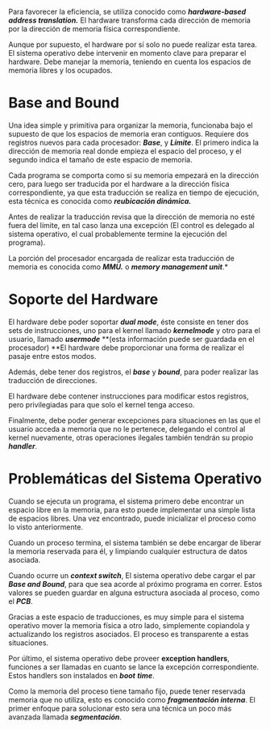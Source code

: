 Para favorecer la eficiencia, se utiliza conocido como ***hardware-based address translation.*** El hardware transforma cada dirección de memoria por la dirección de memoria física correspondiente. 

Aunque por supuesto, el hardware por sí solo no puede realizar esta tarea. El sistema operativo debe intervenir en momento clave para preparar el hardware. Debe manejar la memoria, teniendo en cuenta los espacios de memoria libres y los ocupados.

# Base and Bound

Una idea simple y primitiva para organizar la memoria, funcionaba bajo el supuesto de que los espacios de memoria eran contiguos. Requiere dos registros nuevos para cada procesador: ***Base***, y ***Límite***. El primero indica la dirección de memoria real donde empieza el espacio del proceso, y el segundo indica el tamaño de este espacio de memoria.

Cada programa se comporta como si su memoria empezará en la dirección cero, para luego ser traducida por el hardware a la dirección física correspondiente, ya que esta traducción se realiza en tiempo de ejecución, esta técnica es conocida como ***reubicación dinámica.***

Antes de realizar la traducción revisa que la dirección de memoria no esté fuera del límite, en tal caso lanza una excepción (El control es delegado al sistema operativo, el cual probablemente termine la ejecución del programa).

La porción del procesador encargada de realizar esta traducción de memoria es conocida como ***MMU.*** o ***memory management unit***.*

# Soporte del Hardware

El hardware debe poder soportar ***dual mode***, éste consiste en tener dos sets de instrucciones, uno para el kernel llamado ***kernelmode*** y otro para el usuario, llamado ***usermode*** **(esta información puede ser guardada en el procesador) **El hardware debe proporcionar una forma de realizar el pasaje entre estos modos.

Además, debe tener dos registros, el ***base*** y ***bound***, para poder realizar las traducción de direcciones.

El hardware debe contener instrucciones para modificar estos registros, pero privilegiadas para que solo el kernel tenga acceso.

Finalmente, debe poder generar excepciones para situaciones en las que el usuario acceda a memoria que no le pertenece, delegando el control al kernel nuevamente, otras operaciones ilegales también tendrán su propio ***handler***.

# Problemáticas del Sistema Operativo

Cuando se ejecuta un programa, el sistema primero debe encontrar un espacio libre en la memoria, para esto puede implementar una simple lista de espacios libres. Una vez encontrado, puede inicializar el proceso como lo visto anteriormente.

Cuando un proceso termina, el sistema también se debe encargar de liberar la memoria reservada para él, y limpiando cualquier estructura de datos asociada.

Cuando ocurre un ***context switch***, El sistema operativo debe cargar el par ***Base and Bound***, para que sea acorde al próximo programa en correr. Estos valores se pueden guardar en alguna estructura asociada al proceso, como el ***PCB***.

Gracias a este espacio de traducciones, es muy simple para el sistema operativo mover la memoria física a otro lado, simplemente copiandola y actualizando los registros asociados. El proceso es transparente a estas situaciones.

Por último, el sistema operativo debe proveer **exception handlers**, funciones a ser llamadas en cuanto se lance la excepción correspondiente. Estos handlers son instalados en ***boot*** ***time***.

Como la memoria del proceso tiene tamaño fijo, puede tener reservada memoria que no utiliza, esto es conocido como ***fragmentación interna***. El primer enfoque para solucionar esto sera una técnica un poco más avanzada llamada ***segmentación***.